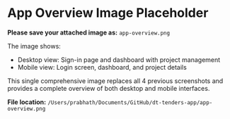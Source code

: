 # App Overview Image Placeholder

**Please save your attached image as:** `app-overview.png`

The image shows:
- Desktop view: Sign-in page and dashboard with project management
- Mobile view: Login screen, dashboard, and project details

This single comprehensive image replaces all 4 previous screenshots and provides a complete overview of both desktop and mobile interfaces.

**File location:** `/Users/prabhath/Documents/GitHub/dt-tenders-app/app-overview.png`